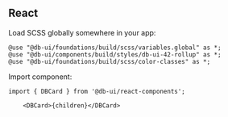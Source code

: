 ## React

Load SCSS globally somewhere in your app:

```
@use "@db-ui/foundations/build/scss/variables.global" as *;
@use "@db-ui/components/build/styles/db-ui-42-rollup" as *;
@use "@db-ui/foundations/build/scss/color-classes" as *;

```

Import component:

```
import { DBCard } from '@db-ui/react-components';

	<DBCard>{children}</DBCard>
```
